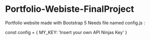 # Portfolio-Webiste-FinalProject
Portfolio website made with Bootstrap 5
Needs file named config.js : 

const config = {
  MY_KEY: 'Insert your own API Ninjas Key'
}
